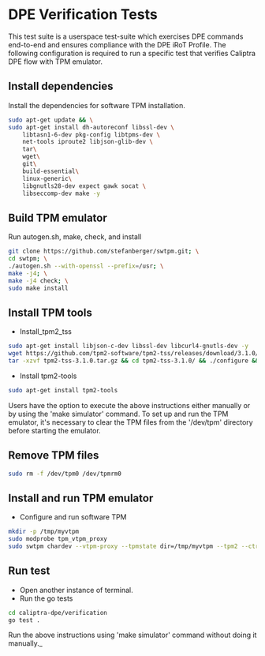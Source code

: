 # DPE Verification Tests

This test suite is a userspace test-suite which exercises DPE commands end-to-end and ensures compliance with the DPE iRoT Profile.
The following configuration is required to run a specific test that verifies Caliptra DPE flow with TPM emulator.

## Install dependencies
Install the dependencies for software TPM installation. 
```sh
sudo apt-get update && \
sudo apt-get install dh-autoreconf libssl-dev \
	libtasn1-6-dev pkg-config libtpms-dev \
	net-tools iproute2 libjson-glib-dev \
	tar\
	wget\
	git\
	build-essential\
	linux-generic\
	libgnutls28-dev expect gawk socat \
	libseccomp-dev make -y
```
## Build TPM emulator
Run autogen.sh, make, check, and install
```sh
git clone https://github.com/stefanberger/swtpm.git; \
cd swtpm; \
./autogen.sh --with-openssl --prefix=/usr; \
make -j4; \
make -j4 check; \
sudo make install
```
## Install TPM tools
- Install_tpm2_tss
```sh
sudo apt-get install libjson-c-dev libssl-dev libcurl4-gnutls-dev -y
wget https://github.com/tpm2-software/tpm2-tss/releases/download/3.1.0/tpm2-tss-3.1.0.tar.gz
tar -xzvf tpm2-tss-3.1.0.tar.gz && cd tpm2-tss-3.1.0/ && ./configure && sudo make install && sudo ldconfig
```
- Install tpm2-tools
```sh
sudo apt-get install tpm2-tools
```
Users have the option to execute the above instructions either manually or by using the 'make simulator' command. To set up and run the TPM emulator, it's necessary to clear the TPM files from the '/dev/tpm' directory before starting the emulator.

## Remove TPM files
```sh
sudo rm -f /dev/tpm0 /dev/tpmrm0
```
## Install and run TPM emulator
- Configure and run software TPM
```sh
mkdir -p /tmp/myvtpm
sudo modprobe tpm_vtpm_proxy
sudo swtpm chardev --vtpm-proxy --tpmstate dir=/tmp/myvtpm --tpm2 --ctrl type=tcp,port=2322     
```
## Run test
- Open another instance of terminal.
- Run the go tests
```sh
cd caliptra-dpe/verification
go test .
```
Run the above instructions using 'make simulator' command without doing it manually._
